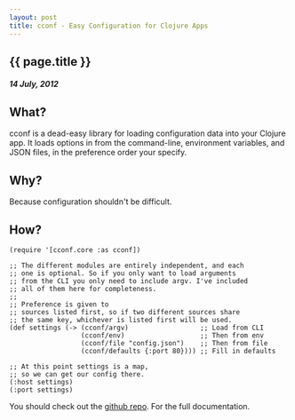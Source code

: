 ```yaml
---
layout: post
title: cconf - Easy Configuration for Clojure Apps
---
```


{{ page.title }}
----------------

##### 14 July, 2012


## What?

cconf is a dead-easy library for loading configuration data into your Clojure app. It loads options in from the command-line, environment variables, and JSON files, in the preference order your specify.

## Why?

Because configuration shouldn't be difficult.

## How?

    (require '[cconf.core :as cconf])

    ;; The different modules are entirely independent, and each
    ;; one is optional. So if you only want to load arguments
    ;; from the CLI you only need to include argv. I've included
    ;; all of them here for completeness.
    ;;
    ;; Preference is given to
    ;; sources listed first, so if two different sources share
    ;; the same key, whichever is listed first will be used.
    (def settings (-> (cconf/argv)                  ;; Load from CLI
                      (cconf/env)                   ;; Then from env
                      (cconf/file "config.json")    ;; Then from file
                      (cconf/defaults {:port 80}))) ;; Fill in defaults

    ;; At this point settings is a map,
    ;; so we can get our config there.
    (:host settings)
    (:port settings)

You should check out the [github repo](http://www.github.com/paulbellamy/cconf). For the full documentation.
